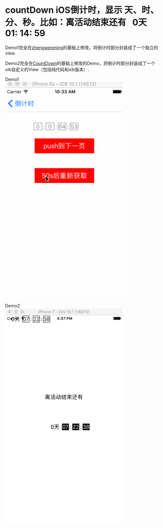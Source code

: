 # countDown iOS倒计时，显示 天、时、分、秒。比如：离活动结束还有   0天 01: 14: 59
Demo1完全在[zhengwenming](https://github.com/zhengwenming/CountDown)的基础上修改，将倒计时部分封装成了一个独立的view.

Demo2完全在[CountDown](https://github.com/XiaoHanGe/CountDown)的基础上修改的Demo，将倒计时部分封装成了一个xib自定义的View（包括纯代码和xib版本）.


Demo1
<br>
<img height="700" src="https://github.com/mrhyh/YLG_CountDown/blob/master/CountDownDemo1.gif" />
<br>


Demo2
<br>
<img height="700" src="https://github.com/mrhyh/YLG_CountDown/blob/master/Demo2.png" />
<br>

